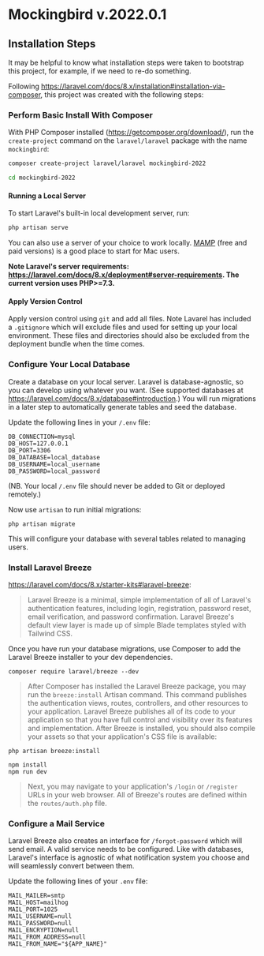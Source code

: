 # Mockingbird v.2022.0.1
## Installation Steps
It may be helpful to know what installation steps were taken to bootstrap this project, for example, if we need to re-do something.

Following https://laravel.com/docs/8.x/installation#installation-via-composer, this project was created with the following steps:

### Perform Basic Install With Composer
With PHP Composer installed (https://getcomposer.org/download/), run the `create-project` command on the `laravel/laravel` package with the name `mockingbird`:

```bash
composer create-project laravel/laravel mockingbird-2022

cd mockingbird-2022
```

#### Running a Local Server
To start Laravel's built-in local development server, run:
```bash
php artisan serve
```
You can also use a server of your choice to work locally. [MAMP](https://www.mamp.info) (free and paid versions) is a good place to start for Mac users.

**Note Laravel's server requirements: https://laravel.com/docs/8.x/deployment#server-requirements. The current version uses PHP>=7.3.**

#### Apply Version Control

Apply version control using `git` and add all files. Note Lavarel has included a `.gitignore` which will exclude files and used for setting up your local environment. These files and directories should also be excluded from the deployment bundle when the time comes.

### Configure Your Local Database

Create a database on your local server. Laravel is database-agnostic, so you can develop using whatever you want. (See supported databases at https://laravel.com/docs/8.x/database#introduction.) You will run migrations in a later step to automatically generate tables and seed the database.

Update the following lines in your `/.env` file:

```dotenv
DB_CONNECTION=mysql
DB_HOST=127.0.0.1
DB_PORT=3306
DB_DATABASE=local_database
DB_USERNAME=local_username
DB_PASSWORD=local_password
```
(NB. Your local `/.env` file should never be added to Git or deployed remotely.)

Now use `artisan` to run initial migrations:

```
php artisan migrate
```

This will configure your database with several tables related to managing users.


### Install Laravel Breeze

https://laravel.com/docs/8.x/starter-kits#laravel-breeze:

>Laravel Breeze is a minimal, simple implementation of all of Laravel's authentication features, including login, registration, password reset, email verification, and password confirmation. Laravel Breeze's default view layer is made up of simple Blade templates styled with Tailwind CSS.

Once you have run your database migrations, use Composer to add the Laravel Breeze installer to your dev dependencies.

```
composer require laravel/breeze --dev
```

>After Composer has installed the Laravel Breeze package, you may run the `breeze:install` Artisan command. This command publishes the authentication views, routes, controllers, and other resources to your application. Laravel Breeze publishes all of its code to your application so that you have full control and visibility over its features and implementation. After Breeze is installed, you should also compile your assets so that your application's CSS file is available:

```
php artisan breeze:install

npm install
npm run dev
```

> Next, you may navigate to your application's `/login` or `/register` URLs in your web browser. All of Breeze's routes are defined within the `routes/auth.php` file.

### Configure a Mail Service
Laravel Breeze also creates an interface for `/forgot-password` which will send email. A valid service needs to be configured. Like with databases, Laravel's interface is agnostic of what notification system you choose and will seamlessly convert between them.

Update the following lines of your `.env` file:

```dotenv
MAIL_MAILER=smtp
MAIL_HOST=mailhog
MAIL_PORT=1025
MAIL_USERNAME=null
MAIL_PASSWORD=null
MAIL_ENCRYPTION=null
MAIL_FROM_ADDRESS=null
MAIL_FROM_NAME="${APP_NAME}"
```

